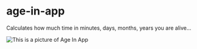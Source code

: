 # age-in-app
Calculates how much time in minutes, days, months, years you are alive...

![This is a picture of Age In App](https://drive.google.com/file/d/1jnS3mjkJmQkShNxlb7fmJberLetIhlmJ/view?usp=sharing)
